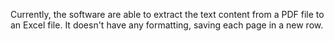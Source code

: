 Currently, the software are able to extract the text content from a PDF file to an Excel file.
It doesn't have any formatting, saving each page in a new row.

